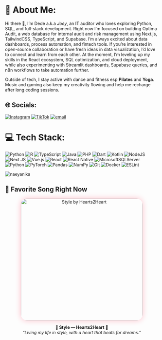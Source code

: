 # 💫 About Me:
Hi there 👋, I’m Dede a.k.a *Joey*, an IT auditor who loves exploring Python, SQL, and full-stack development. Right now I’m focused on building Optima Audit, a web database for internal audit and risk management using Next.js, TailwindCSS, TypeScript, and Supabase. I’m always excited about data dashboards, process automation, and fintech tools. If you’re interested in open-source collaboration or have fresh ideas in data visualization, I’d love to connect and learn from each other. At the moment, I’m leveling up my skills in the React ecosystem, SQL optimization, and cloud deployment, while also experimenting with Streamlit dashboards, Supabase queries, and n8n workflows to take automation further.

Outside of tech, I stay active with dance and fitness esp **Pilates** and **Yoga**. Music and gaming also keep my creativity flowing and help me recharge after long coding sessions.

## 🌐 Socials:
[![Instagram](https://img.shields.io/badge/Instagram-%23E4405F.svg?logo=Instagram&logoColor=white)](https://instagram.com/naeyanika) [![TikTok](https://img.shields.io/badge/TikTok-%23000000.svg?logo=TikTok&logoColor=white)](https://tiktok.com/@affogateo) [![email](https://img.shields.io/badge/Email-D14836?logo=gmail&logoColor=white)](mailto:naeyanika@gmail.com) 

# 💻 Tech Stack:
![Python](https://img.shields.io/badge/python-3670A0?style=for-the-badge&logo=python&logoColor=ffdd54) ![R](https://img.shields.io/badge/r-%23276DC3.svg?style=for-the-badge&logo=r&logoColor=white) ![TypeScript](https://img.shields.io/badge/typescript-%23007ACC.svg?style=for-the-badge&logo=typescript&logoColor=white) ![Java](https://img.shields.io/badge/java-%23ED8B00.svg?style=for-the-badge&logo=openjdk&logoColor=white) ![PHP](https://img.shields.io/badge/php-%23777BB4.svg?style=for-the-badge&logo=php&logoColor=white) ![Dart](https://img.shields.io/badge/dart-%230175C2.svg?style=for-the-badge&logo=dart&logoColor=white) ![Kotlin](https://img.shields.io/badge/kotlin-%237F52FF.svg?style=for-the-badge&logo=kotlin&logoColor=white) ![NodeJS](https://img.shields.io/badge/node.js-6DA55F?style=for-the-badge&logo=node.js&logoColor=white) ![Next JS](https://img.shields.io/badge/Next-black?style=for-the-badge&logo=next.js&logoColor=white) ![Vue.js](https://img.shields.io/badge/vue.js-%2335495e.svg?style=for-the-badge&logo=vuedotjs&logoColor=%234FC08D) ![React](https://img.shields.io/badge/react-%2320232a.svg?style=for-the-badge&logo=react&logoColor=%2361DAFB) ![React Native](https://img.shields.io/badge/react_native-%2320232a.svg?style=for-the-badge&logo=react&logoColor=%2361DAFB) ![MicrosoftSQLServer](https://img.shields.io/badge/Microsoft%20SQL%20Server-CC2927?style=for-the-badge&logo=microsoft%20sql%20server&logoColor=white) ![Python](https://img.shields.io/badge/python-3670A0?style=for-the-badge&logo=python&logoColor=ffdd54) ![PyTorch](https://img.shields.io/badge/PyTorch-%23EE4C2C.svg?style=for-the-badge&logo=PyTorch&logoColor=white) ![Pandas](https://img.shields.io/badge/pandas-%23150458.svg?style=for-the-badge&logo=pandas&logoColor=white) ![NumPy](https://img.shields.io/badge/numpy-%23013243.svg?style=for-the-badge&logo=numpy&logoColor=white) ![Git](https://img.shields.io/badge/git-%23F05033.svg?style=for-the-badge&logo=git&logoColor=white) ![Docker](https://img.shields.io/badge/docker-%230db7ed.svg?style=for-the-badge&logo=docker&logoColor=white) ![ESLint](https://img.shields.io/badge/ESLint-4B3263?style=for-the-badge&logo=eslint&logoColor=white)

<p><img align="center" src="https://github-readme-stats.vercel.app/api/top-langs?username=naeyanika&show_icons=true&theme=radical&locale=en&layout=compact" alt="naeyanika" /></p>

## 💖 Favorite Song Right Now  

<p align="center">
  <a href="https://www.youtube.com/watch?v=n7kFRxFIPrI" target="_blank">
    <img src="https://img.youtube.com/vi/n7kFRxFIPrI/maxresdefault.jpg" 
         alt="Style by Hearts2Heart" width="400" style="border-radius:20px; box-shadow: 0 0 20px pink;"/>
  </a>
</p>  

<p align="center">
  <b>💖 Style — Hearts2Heart 💖</b>  
  <br>
  <i>“Living my life in style, with a heart that beats for dreams.”</i>  
</p>
